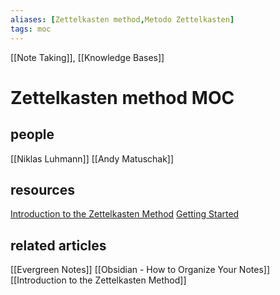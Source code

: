 ```yaml
---
aliases: [Zettelkasten method,Metodo Zettelkasten]
tags: moc
---
```

[[Note Taking]], [[Knowledge Bases]]

# Zettelkasten method MOC

## people
[[Niklas Luhmann]]
[[Andy Matuschak]]

## resources
[Introduction to the Zettelkasten Method](https://zettelkasten.de/introduction/)
[Getting Started](https://zettelkasten.de/posts/overview/)

## related articles
[[Evergreen Notes]]
[[Obsidian - How to Organize Your Notes]]
[[Introduction to the Zettelkasten Method]]